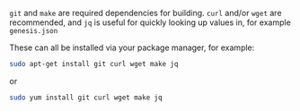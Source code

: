 `git` and `make` are required dependencies for building. `curl` and/or `wget` are recommended, and `jq` is useful for 
quickly looking up values in, for example `genesis.json`

These can all be installed via your package manager, for example:

```bash
sudo apt-get install git curl wget make jq
```

or

```bash
sudo yum install git curl wget make jq
```
